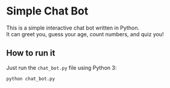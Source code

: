 # Simple Chat Bot

This is a simple interactive chat bot written in Python.  
It can greet you, guess your age, count numbers, and quiz you!

## How to run it

Just run the `chat_bot.py` file using Python 3:

```bash
python chat_bot.py
